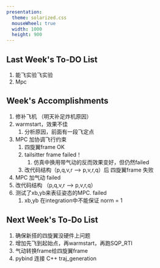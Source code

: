 ```yaml
---
presentation:
  theme: solarized.css
  mouseWheel: true
  width: 1000
  height: 900
---
```




<!-- slide -->
## Last Week's To-DO List 
1. 能飞实验飞实验
2. Mpc

<!-- slide -->
## Week's Accomplishments
1. 修补飞机 （明天补足炸机原因）
2. warmstart，效果不佳
   1. 分析原因，前面有一段飞定点
3. MPC 加协调飞行约束
   1. 四旋翼frame OK
   2. tailsitter frame failed！
      1. 仿真中换用带气动的反而效果变好，但仍然failed
   3. 改代码结构（p,q,v,r --> p,v,r,q）后 四旋翼frame 失败
4. MPC 加气动 failed
5. 改代码结构 （p,q,v,r --> p,v,r,q）
6. 测试了xb,yb来表征姿态的MPC. failed
   1. xb,yb 在integration中不能保证 norm = 1

<!-- slide -->
## Next Week's To-Do List
1. 确保新搭的四旋翼没硬件上问题 
2. 增加先飞到起始点，再warmstart，再跑SQP_RTI
3. 气动转换frame给四旋翼frame
4. pybind 连接 C++ traj_generation


